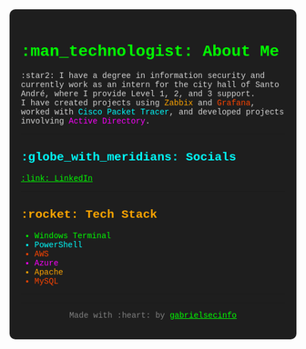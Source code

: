 
<div style="background-color: #1e1e1e; padding: 20px; border-radius: 10px; color: #d4d4d4; font-family: 'Courier New', monospace;">

<h1 style="color: #00ff00;">:man_technologist: About Me</h1>
<p>
:star2: I have a degree in information security and currently work as an intern for the city hall of Santo André, where I provide Level 1, 2, and 3 support.<br>
I have created projects using <span style="color: #ffa500;">Zabbix</span> and <span style="color: #ff4500;">Grafana</span>, worked with <span style="color: #00ffff;">Cisco Packet Tracer</span>, and developed projects involving <span style="color: #ff00ff;">Active Directory</span>.
</p>

---

<h2 style="color: #00ffff;">:globe_with_meridians: Socials</h2>
<p>
<a href="https://www.linkedin.com/in/seuperfil" style="color: #00ff00;">:link: LinkedIn</a>
</p>

---

<h2 style="color: #ffa500;">:rocket: Tech Stack</h2>
<ul>
  <li style="color: #00ff00;">Windows Terminal</li>
  <li style="color: #00ffff;">PowerShell</li>
  <li style="color: #ff4500;">AWS</li>
  <li style="color: #ff00ff;">Azure</li>
  <li style="color: #ffa500;">Apache</li>
  <li style="color: #ff4500;">MySQL</li>
</ul>

---

---

<p style="text-align: center; color: #808080;">Made with :heart: by <a href="https://github.com/gabrielsecinfo" style="color: #00ff00;">gabrielsecinfo</a></p>

</div>
